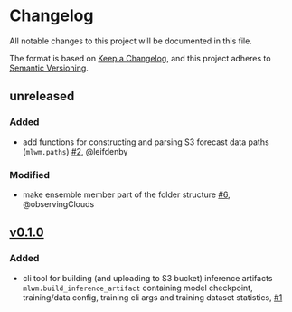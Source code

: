 # Changelog

All notable changes to this project will be documented in this file.

The format is based on [Keep a Changelog](https://keepachangelog.com/en/1.1.0/),
and this project adheres to [Semantic Versioning](https://semver.org/spec/v2.0.0.html).

## unreleased

### Added

- add functions for constructing and parsing S3 forecast data paths (`mlwm.paths`) [\#2](https://github.com/dmidk/mlwm-deployment/pull/2), @leifdenby

### Modified

- make ensemble member part of the folder structure [\#6](https://github.com/dmidk/mlwm-deployment/pull/6), @observingClouds

## [v0.1.0](https://github.com/dmidk/mlwm-deployment/releases/tag/v0.1.0)

### Added

- cli tool for building (and uploading to S3 bucket) inference artifacts `mlwm.build_inference_artifact` containing model checkpoint, training/data config, training cli args and training dataset statistics, [\#1](https://github.com/dmidk/mlwm-deployment/pull/1)
